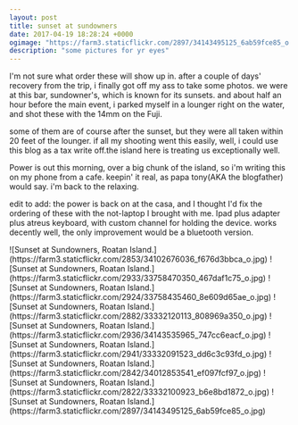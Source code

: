 ```yaml
---
layout: post
title: sunset at sundowners
date: 2017-04-19 18:28:24 +0000
ogimage: "https://farm3.staticflickr.com/2897/34143495125_6ab59fce85_o.jpg"
description: "some pictures for yr eyes"
---
```


I'm not sure what order these will show up in. after a couple of days' recovery from the trip, i finally got off my ass to take some photos. we were at this bar, sundowner's, which is known for its sunsets. and about half an hour before the main event, i parked myself in a lounger right on the water, and shot these with the 14mm on the Fuji. 

some of them are of course after the sunset, but they were all taken within 20 feet of the lounger. if all my shooting went this easily, well, i could use this blog as a tax write off.the island here is treating us exceptionally well.

Power is out this morning, over a big chunk of the island, so i'm writing this on my phone from a cafe. keepin' it real, as papa tony(AKA the blogfather) would say. i'm back to the relaxing.

edit to add: the power is back on at the casa, and I thought I'd fix the ordering of these with the not-laptop I brought with me. Ipad plus adapter plus atreus keyboard, with custom channel for holding the device. works decently well, the only improvement would be a bluetooth version. 


<span style="display:block;" class="center"> 
  ![Sunset at Sundowners, Roatan Island.](https://farm3.staticflickr.com/2853/34102676036_f676d3bbca_o.jpg)
<span class="caption"></span>
![Sunset at Sundowners, Roatan Island.](https://farm3.staticflickr.com/2933/33758470350_467daf1c75_o.jpg)
<span class="caption"></span>
![Sunset at Sundowners, Roatan Island.](https://farm3.staticflickr.com/2924/33758435460_8e609d65ae_o.jpg)
<span class="caption"></span>
![Sunset at Sundowners, Roatan Island.](https://farm3.staticflickr.com/2882/33332120113_808969a350_o.jpg)
<span class="caption"></span>
![Sunset at Sundowners, Roatan Island.](https://farm3.staticflickr.com/2936/34143535965_747cc6eacf_o.jpg)
<span class="caption"></span>
![Sunset at Sundowners, Roatan Island.](https://farm3.staticflickr.com/2941/33332091523_dd6c3c93fd_o.jpg)
<span class="caption"></span>
![Sunset at Sundowners, Roatan Island.](https://farm3.staticflickr.com/2842/34012853541_ef097fcf97_o.jpg)
<span class="caption"></span>
![Sunset at Sundowners, Roatan Island.](https://farm3.staticflickr.com/2822/33332100923_b6e8bd1872_o.jpg)
<span class="caption"></span>
![Sunset at Sundowners, Roatan Island.](https://farm3.staticflickr.com/2897/34143495125_6ab59fce85_o.jpg)
<span class="caption"></span>
</span>
